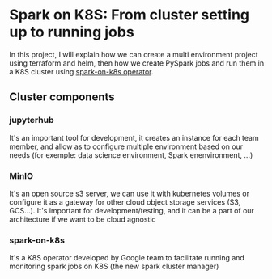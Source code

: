 # Spark on K8S: From cluster setting up to running jobs
In this project, I will explain how we can create a multi environment project using terraform and helm, then how we create PySpark jobs and run them in a K8S cluster using [spark-on-k8s operator](https://github.com/GoogleCloudPlatform/spark-on-k8s-operator).

## Cluster components
### jupyterhub
It's an important tool for development, it creates an instance for each team member, and allow as to configure multiple environment based on our needs (for exemple: data science environment, Spark enenvironment, ...)
### MinIO
It's an open source s3 server, we can use it with kubernetes volumes or configure it as a gateway for other cloud object storage services (S3, GCS...). It's important for development/testing, and it can be a part of our architecture if we want to be cloud agnostic
### spark-on-k8s
It's a K8S operator developed by Google team to facilitate running and monitoring spark jobs on K8S (the new spark cluster manager)